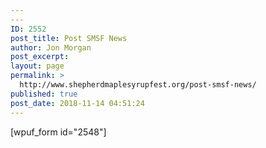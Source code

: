 ```yaml
---
---
ID: 2552
post_title: Post SMSF News
author: Jon Morgan
post_excerpt:
layout: page
permalink: >
  http://www.shepherdmaplesyrupfest.org/post-smsf-news/
published: true
post_date: 2018-11-14 04:51:24
---
```

[wpuf_form id="2548"]